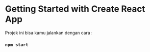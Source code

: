 # Getting Started with Create React App

Projek ini bisa kamu jalankan dengan cara :

### `npm start`

